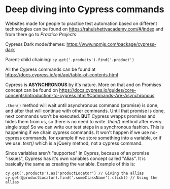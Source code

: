 # Deep diving into Cypress commands

Websites made for people to practice test automation based on different technologies can be found on https://rahulshettyacademy.com/#/index and from there go to *Practice Projects*

Cypress Dark mode/themes: https://www.npmjs.com/package/cypress-dark

Parent-child chaining: ```cy.get('.products').find('.product')```

All the Cypress commands can be found at https://docs.cypress.io/api/api/table-of-contents.html 

Cypress is **ASYNCHRONOUS** by it's nature. More on that and on Promises concept can be found on https://docs.cypress.io/guides/core-concepts/introduction-to-cypress.html#Commands-Are-Asynchronous 

```.then()``` method will wait until asynchronous command (promise) is done, and after that will continue with other commands. Until that promise is done, next commands won't be executed. **BUT** Cypress wrapps promises and hides them from us, so there is no need to write *.then()* method after every single step! So we can write our test steps in a synchronous fashion. This is happening if we chain cypress commands. It won't happen if we use no-cypress commands, for example if we store something into a variable, or if we use *.text()* which is a jQuery method, not a cypress command.

Since variables aren't "supported" in Cypres, because of an promise "issues", Cypress has it's own variables concept called "Alias". It is basically the same as creating the variable. Example of this is:<br/>

```cy.get('.products').as('productLocator') // Giving the allias``` 
```cy.get(@productLocator).find('.someClassName').click() // Using the allias```